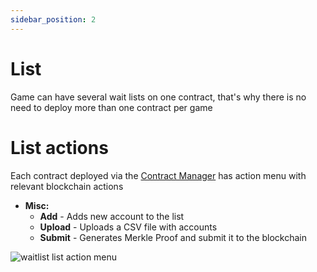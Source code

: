 ```yaml
---
sidebar_position: 2
---
```


# List

Game can have several wait lists on one contract, that's why there is no need to deploy more than one contract per game

# List actions

Each contract deployed via the [Contract Manager](/admin/miscellaneous/contract-manager/contract-manager.md) has
action menu with relevant blockchain actions

- **Misc:**
    - **Add** - Adds new account to the list
    - **Upload** - Uploads a CSV file with accounts
    - **Submit** - Generates Merkle Proof and submit it to the blockchain

![waitlist list action menu](/img/admin/mechanics-simple/wait-list/waitlist_list_actions.png)


